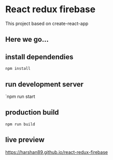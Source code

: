 # React redux firebase

This project based on create-react-app

## Here we go...

## install dependendies
`npm install`

## run development server
`npm run start

## production build
`npm run build`

## live preview
https://harshan89.github.io/react-redux-firebase